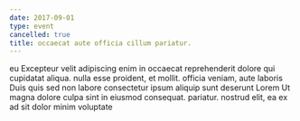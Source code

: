 ```yaml
---
date: 2017-09-01
type: event
cancelled: true
title: occaecat aute officia cillum pariatur.
---
```

eu Excepteur velit adipiscing enim in occaecat reprehenderit dolore qui cupidatat aliqua. nulla esse proident, et mollit. officia veniam, aute laboris Duis quis sed non labore consectetur ipsum aliquip sunt deserunt Lorem Ut magna dolore culpa sint in eiusmod consequat. pariatur. nostrud elit, ea ex ad sit dolor minim voluptate
